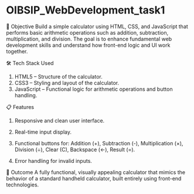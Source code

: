 # OIBSIP_WebDevelopment_task1
📌 Objective
Build a simple calculator using HTML, CSS, and JavaScript that performs basic arithmetic operations such as addition, subtraction, multiplication, and division. The goal is to enhance fundamental web development skills and understand how front-end logic and UI work together.

🛠️ Tech Stack Used
1. HTML5 – Structure of the calculator.
2. CSS3 – Styling and layout of the calculator.
3. JavaScript – Functional logic for arithmetic operations and button handling.

📋 Features
1. Responsive and clean user interface.
2. Real-time input display.
3. Functional buttons for:
       Addition (+),
       Subtraction (-),
       Multiplication (×),
       Division (÷),
       Clear (C),
       Backspace (←),
       Result (=).

4. Error handling for invalid inputs.

🎯 Outcome
A fully functional, visually appealing calculator that mimics the behavior of a standard handheld calculator, built entirely using front-end technologies.

